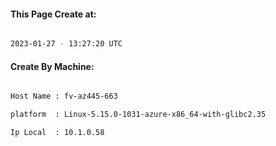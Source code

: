 
   
#### This Page Create at:

```bash

2023-01-27 - 13:27:20 UTC

```

#### Create By Machine:

```bash

Host Name : fv-az445-663

platform  : Linux-5.15.0-1031-azure-x86_64-with-glibc2.35

Ip Local  : 10.1.0.58

```

